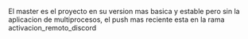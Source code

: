 El master es el proyecto en su version mas basica y estable pero sin la aplicacion de multiprocesos, el push mas reciente esta en la rama activacion_remoto_discord
